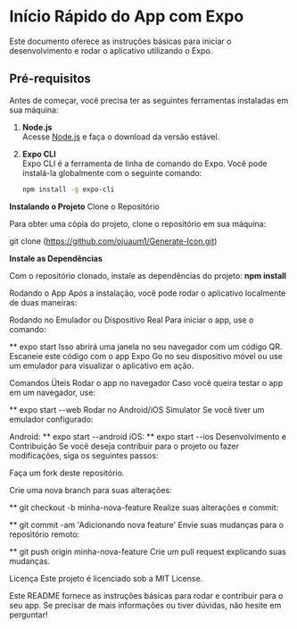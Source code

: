 # Início Rápido do App com Expo

Este documento oferece as instruções básicas para iniciar o desenvolvimento e rodar o aplicativo utilizando o Expo.

## Pré-requisitos

Antes de começar, você precisa ter as seguintes ferramentas instaladas em sua máquina:

1. **Node.js**  
   Acesse [Node.js](https://nodejs.org) e faça o download da versão estável.

2. **Expo CLI**  
   Expo CLI é a ferramenta de linha de comando do Expo. Você pode instalá-la globalmente com o seguinte comando:
   ```bash
   npm install -g expo-cli


**Instalando o Projeto**
Clone o Repositório

Para obter uma cópia do projeto, clone o repositório em sua máquina:

git clone (https://github.com/ojuaum1/Generate-Icon.git)



**Instale as Dependências**

Com o repositório clonado, instale as dependências do projeto:
**npm install**



Rodando o App
Após a instalação, você pode rodar o aplicativo localmente de duas maneiras:

Rodando no Emulador ou Dispositivo Real
Para iniciar o app, use o comando:

**
expo start
Isso abrirá uma janela no seu navegador com um código QR. Escaneie este código com o app Expo Go no seu dispositivo móvel ou use um emulador para visualizar o aplicativo em ação.

Comandos Úteis
Rodar o app no navegador
Caso você queira testar o app em um navegador, use:

**
expo start --web
Rodar no Android/iOS Simulator
Se você tiver um emulador configurado:

Android:
**
expo start --android
iOS:
**
expo start --ios
Desenvolvimento e Contribuição
Se você deseja contribuir para o projeto ou fazer modificações, siga os seguintes passos:

Faça um fork deste repositório.

Crie uma nova branch para suas alterações:

**
git checkout -b minha-nova-feature
Realize suas alterações e commit:

**
git commit -am 'Adicionando nova feature'
Envie suas mudanças para o repositório remoto:

**
git push origin minha-nova-feature
Crie um pull request explicando suas mudanças.

Licença
Este projeto é licenciado sob a MIT License.

Este README fornece as instruções básicas para rodar e contribuir para o seu app. Se precisar de mais informações ou tiver dúvidas, não hesite em perguntar!
